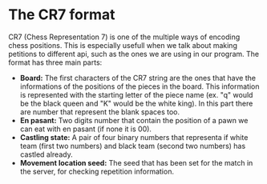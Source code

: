 # The CR7 format

CR7 (Chess Representation 7) is one of the multiple ways of encoding chess positions. This is especially usefull when we talk about making petitions to different api, such as the ones we are using in our program. The format has three main parts:

- **Board:** The first characters of the CR7 string are the ones that have the informations of the positions of the pieces in the board. This information is represented with the starting letter of the piece name (ex. "q" would be the black queen and "K" would be the white king). In this part there are number that represent the blank spaces too.
- **En pasant:** Two digits number that contain the position of a pawn we can eat with en pasant (if none it is 00).
- **Castling state:** A pair of four binary numbers that representa if white team (first two numbers) and black team (second two numbers) has castled already. 
- **Movement location seed:** The seed that has been set for the match in the server, for checking repetition information.